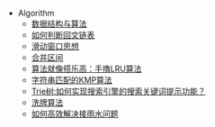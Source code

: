 <!-- _sidebar.md -->

* Algorithm
  * [数据结构与算法](ProjectDocs/algorithm/数据结构与算法.md)  
  * [如何判断回文链表](ProjectDocs/algorithm/如何判断回文链表.md)  
  * [滑动窗口思想](ProjectDocs/algorithm/滑动窗口思想.md)  
  * [合并区间](ProjectDocs/algorithm/合并区间.md)  
  * [算法就像搭乐高：手撸LRU算法](ProjectDocs/algorithm/算法就像搭乐高：手撸LRU算法.md)  
  * [字符串匹配的KMP算法](/ProjectDocs/algorithm/字符串匹配的KMP算法.md)  
  * [Trie树:如何实现搜索引擎的搜索关键词提示功能？](/ProjectDocs/algorithm/Trie树：如何实现搜索引擎的搜索关键词提示功能？.md)
  * [洗牌算法](ProjectDocs/algorithm/洗牌算法.md)
  * [如何高效解决接雨水问题](ProjectDocs/algorithm/如何高效解决接雨水问题.md)